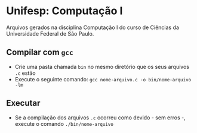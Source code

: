 # Unifesp: Computação I

Arquivos gerados na disciplina Computação I do curso de Ciências da Universidade Federal de São Paulo.

## Compilar com `gcc`

* Crie uma pasta chamada `bin` no mesmo diretório que os seus arquivos `.c` estão
* Execute o seguinte comando: `gcc nome-arquivo.c -o bin/nome-arquivo -lm`

## Executar

* Se a compilação dos arquivos `.c` ocorreu como devido - sem erros -, execute o comando `./bin/nome-arquivo`